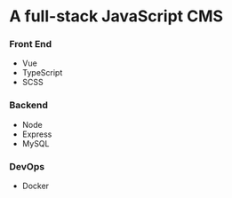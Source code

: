 # A full-stack JavaScript CMS

### Front End
 - Vue
 - TypeScript
 - SCSS

### Backend
- Node
- Express
- MySQL

### DevOps
- Docker
